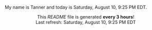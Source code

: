 My name is Tanner and today is Saturday, August 10, 9:25 PM EDT.

<p align="center">This <i>README</i> file is generated <b>every 3 hours</b>!</br>Last refresh: Saturday, August 10, 9:25 PM EDT<br /></p>
